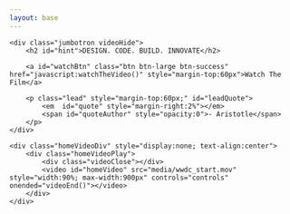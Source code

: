 ```yaml
---
layout: base
---
```


<link rel="stylesheet" href="/css/home.css" type="text/css">
<script src="/js/write.js"></script>


<div class="container">

    <div class="jumbotron videoHide">
        <h2 id="hint">DESIGN. CODE. BUILD. INNOVATE</h2>

        <a id="watchBtn" class="btn btn-large btn-success" href="javascript:watchTheVideo()" style="margin-top:60px">Watch The Film</a>

        <p class="lead" style="margin-top:60px;" id="leadQuote">
            <em  id="quote" style="margin-right:2%"></em>
            <span id="quoteAuthor" style="opacity:0">- Aristotle</span>
        </p>
    </div>

    <div class="homeVideoDiv" style="display:none; text-align:center">
        <div class="homeVideoPlay">
            <div class="videoClose"></div>
            <video id="homeVideo" src="media/wwdc_start.mov" style="width:90%; max-width:900px" controls="controls" onended="videoEnd()"></video>
        </div>
    </div>
</div>
    
<!--  java script code -->

<script>

function watchTheVideo(){

    $(".videoHide").fadeOut("medium",function(){
        $(".homeVideoDiv").fadeIn("medium",function(){
            var video=document.getElementById("homeVideo");
            video.load();
            video.play();
        });
        
    });
}

function videoEnd(){
    var video=document.getElementById("homeVideo");
    video.pause();
    $(".homeVideoDiv").fadeOut("medium",function(){
        $(".videoHide").fadeIn("medium");
    });
}

$(".homeDiv").ready(function(){
    $(".videoClose").click(function(){
        videoEnd();
    });
});

</script>
